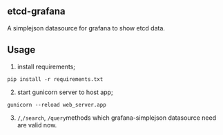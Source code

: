 ## etcd-grafana
A simplejson datasource for grafana to show etcd data.
## Usage
1. install requirements;
```
pip install -r requirements.txt
```
2. start gunicorn server to host app;
```
gunicorn --reload web_server.app
```
3. ```/```,```/search```, ```/query```methods which grafana-simplejson datasource need are valid now.